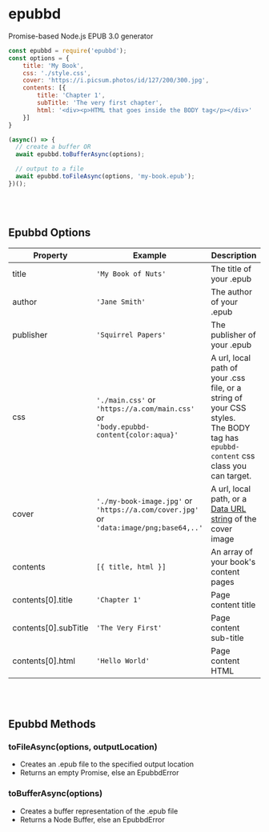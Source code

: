 # epubbd
Promise-based Node.js EPUB 3.0 generator


```js
const epubbd = require('epubbd');
const options = {
    title: 'My Book',
    css: './style.css',
    cover: 'https://i.picsum.photos/id/127/200/300.jpg',
    contents: [{
        title: 'Chapter 1',
        subTitle: 'The very first chapter',
        html: '<div><p>HTML that goes inside the BODY tag</p></div>'
    }]
}

(async() => {
  // create a buffer OR
  await epubbd.toBufferAsync(options);

  // output to a file
  await epubbd.toFileAsync(options, 'my-book.epub');
})();
```

<br />
<br />

## Epubbd Options
| Property | Example | Description |
|-------------------|--------------------------------------------------------------------------------------|--------------------------------------------------------------------------------------------------------------------------------------------------------|
| title | `'My Book of Nuts'` | The title of your .epub |
| author | `'Jane Smith'` | The author of your .epub |
| publisher | `'Squirrel Papers'` | The publisher of your .epub |
| css | `'./main.css'` or<br /> `'https://a.com/main.css'` or<br />`'body.epubbd-content{color:aqua}'` |  A url, local path of your .css file, or a string of your CSS styles.<br />The BODY tag has `epubbd-content` css class you can target. |
| cover | `'./my-book-image.jpg'` or<br />`'https://a.com/cover.jpg'` or <br /> `'data:image/png;base64,..'` | A url, local path, or a [Data URL string](https://developer.mozilla.org/en-US/docs/Web/HTTP/Basics_of_HTTP/Data_URIs) of the cover image |
| contents | `[{ title, html }]` | An array of your book's content pages |
| contents[0].title | `'Chapter 1'` | Page content title |
| contents[0].subTitle | `'The Very First'` | Page content sub-title |
| contents[0].html | `'Hello World'` | Page content HTML |
  
<br />
<br />

## Epubbd Methods

### toFileAsync(options, outputLocation)
* Creates an .epub file to the specified output location
* Returns an empty Promise, else an EpubbdError

### toBufferAsync(options)
* Creates a buffer representation of the .epub file
* Returns a Node Buffer, else an EpubbdError